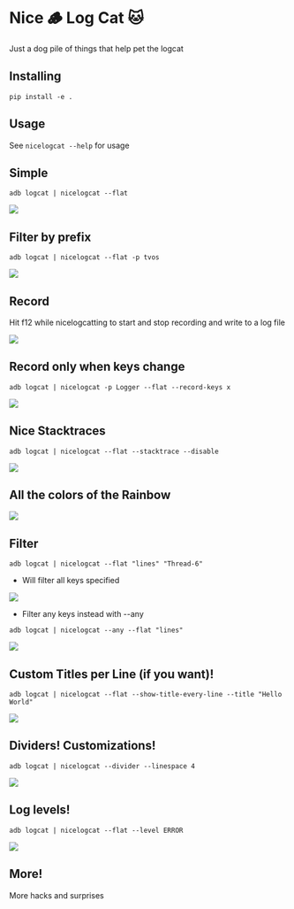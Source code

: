 # Nice 🪵 Log Cat 🐱

Just a dog pile of things that help pet the logcat

## Installing

```
pip install -e .
```

## Usage


See `nicelogcat --help` for usage

## Simple

```
adb logcat | nicelogcat --flat
```

<img src="screenshots/1.png"/>

## Filter by prefix

```
adb logcat | nicelogcat --flat -p tvos
```


<img src="screenshots/2.png"/>

## Record

Hit f12 while nicelogcatting to start and stop recording and write to a log file


<img src="screenshots/3.png"/>

## Record only when keys change

```
adb logcat | nicelogcat -p Logger --flat --record-keys x
```
<img src="screenshots/4.png"/>

## Nice Stacktraces

```
adb logcat | nicelogcat --flat --stacktrace --disable
```

<img src="screenshots/5.png"/>

## All the colors of the Rainbow

<img src="screenshots/6.png"/>

## Filter

```
adb logcat | nicelogcat --flat "lines" "Thread-6"
```

- Will filter all keys specified

<img src="screenshots/8.png"/>

- Filter any keys instead with --any

```
adb logcat | nicelogcat --any --flat "lines"
```

<img src="screenshots/7.png"/>


## Custom Titles per Line (if you want)!

```
adb logcat | nicelogcat --flat --show-title-every-line --title "Hello World"
```

<img src="screenshots/9.png"/>

## Dividers! Customizations!

```
adb logcat | nicelogcat --divider --linespace 4
```

<img src="screenshots/10.png"/>

## Log levels!

```
adb logcat | nicelogcat --flat --level ERROR
```

<img src="screenshots/11.png"/>

## More!

More hacks and surprises





